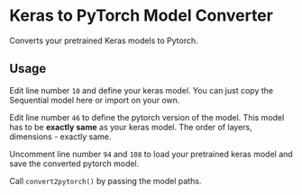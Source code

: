 # Keras to PyTorch Model Converter

Converts your pretrained Keras models to Pytorch.

## Usage
Edit line number `10` and define your keras model. You can just copy the Sequential model here or import on your own.

Edit line number `46` to define the pytorch version of the model. This model has to be <b>exactly same</b> as your keras model. The order of layers, dimensions - exactly same.

Uncomment line number `94` and `108` to load your pretrained keras model and save the converted pytorch model. 

Call `convert2pytorch()` by passing the model paths.